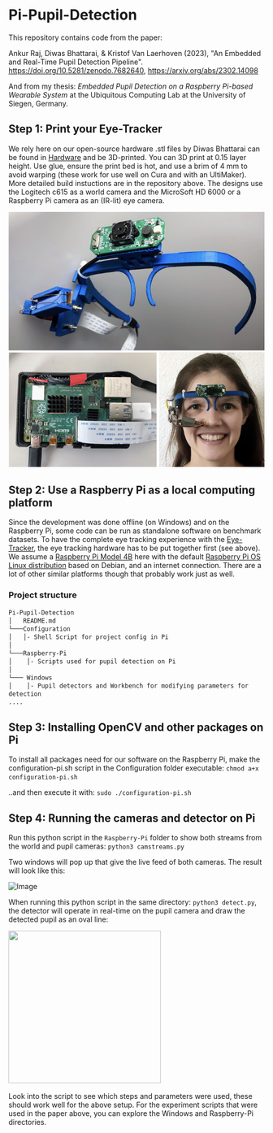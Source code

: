 # Pi-Pupil-Detection
This repository contains code from the paper:

Ankur Raj, Diwas Bhattarai, & Kristof Van Laerhoven (2023), "An Embedded and Real-Time Pupil Detection Pipeline". https://doi.org/10.5281/zenodo.7682640, https://arxiv.org/abs/2302.14098 

And from my thesis: *Embedded Pupil Detection on a Raspberry Pi-based Wearable System* at the Ubiquitous Computing Lab at the University of Siegen, Germany.

## Step 1: Print your Eye-Tracker
We rely here on our open-source hardware .stl files by Diwas Bhattarai can be found in [Hardware](https://github.com/Lifestohack/masterthesis-eye-tracker/tree/master/models) and be 3D-printed. You can 3D print at 0.15 layer height. Use glue, ensure the print bed is hot, and use a brim of 4 mm to avoid warping (these work for use well on Cura and with an UltiMaker).
More detailed build instuctions are in the repository above. The designs use the Logitech c615 as a world camera and the MicroSoft HD 6000 or a Raspberry Pi camera as an (IR-lit) eye camera.

![Image](overview.png)

## Step 2: Use a Raspberry Pi as a local computing platform 
Since the development was done offline (on Windows) and on the Raspberry Pi, some code can be run as standalone software on benchmark datasets. 
To have the complete eye tracking experience with the [Eye-Tracker](https://github.com/Lifestohack/masterthesis-eye-tracker/tree/master/models), the eye tracking hardware has to be put together first (see above). We assume a [Raspberry Pi Model 4B](https://www.raspberrypi.com/products/raspberry-pi-4-model-b/) here with the default [Raspberry Pi OS Linux distribution](https://www.raspberrypi.com/documentation/computers/os.html) based on Debian, and an internet connection. There are a lot of other similar platforms though that probably work just as well.
### Project structure
```
Pi-Pupil-Detection
│   README.md
└───Configuration
│   │- Shell Script for project config in Pi
│
└───Raspberry-Pi
│    │- Scripts used for pupil detection on Pi   
│    
└─── Windows
│    │- Pupil detectors and Workbench for modifying parameters for detection  
....

```
## Step 3: Installing OpenCV and other packages on Pi
To install all packages need for our software on the Raspberry Pi, make the configuration-pi.sh script in the Configuration folder executable: 
```chmod a+x configuration-pi.sh```

..and then execute it with:
```sudo ./configuration-pi.sh```
## Step 4: Running the cameras and detector on Pi
Run this python script in the ```Raspberry-Pi``` folder to show both streams from the world and pupil cameras:
```python3 camstreams.py```

Two windows will pop up that give the live feed of both cameras. The result will look like this:

![Image](camstreams.jpg)

When running this python script in the same directory: ```python3 detect.py```, the detector will operate in real-time on the pupil camera and draw the detected pupil as an oval line: 

<img src="detection.jpg" width="300" height="300">

Look into the script to see which steps and parameters were used, these should work well for the above setup. For the experiment scripts that were used in the paper above, you can explore the Windows and Raspberry-Pi directories.



